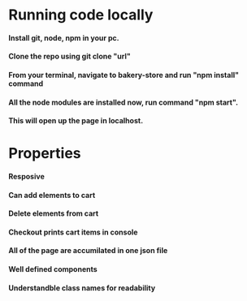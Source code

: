 # Running code locally
#### Install git, node, npm in your pc.
#### Clone the repo using  git clone "url"
#### From your terminal, navigate to bakery-store and run "npm install" command
#### All the node modules are installed now, run command "npm start".
#### This will open up the page in localhost.

# Properties
#### Resposive
#### Can add elements to cart
#### Delete elements from cart
#### Checkout prints cart items in console
#### All of the page are accumilated in one json file
#### Well defined components
#### Understandble class names for readability
